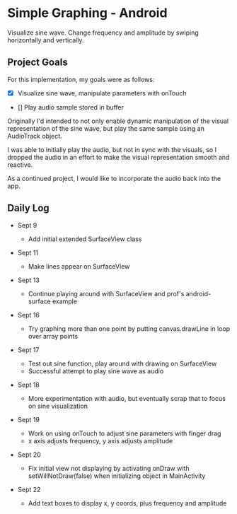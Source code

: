 # Simple Graphing - Android

Visualize sine wave. Change frequency and amplitude by swiping horizontally and vertically.

## Project Goals
For this implementation, my goals were as follows:
- [x] Visualize sine wave, manipulate parameters with onTouch
- [] Play audio sample stored in buffer

Originally I'd intended to not only enable dynamic manipulation of the visual representation of the sine wave, but play the same sample using an AudioTrack object.

I was able to initially play the audio, but not in sync with the visuals, so I dropped the audio in an effort to make the visual representation smooth and reactive.

As a continued project, I would like to incorporate the audio back into the app.

## Daily Log

* Sept 9
  * Add initial extended SurfaceView class

* Sept 11
  * Make lines appear on SurfaceView
    
* Sept 13
  * Continue playing around with SurfaceView and prof's android-surface example
    
* Sept 16
  * Try graphing more than one point by putting canvas.drawLine in loop over array points
    
* Sept 17
  * Test out sine function, play around with drawing on SurfaceView
  * Successful attempt to play sine wave as audio
    
* Sept 18
  * More experimentation with audio, but eventually scrap that to focus on sine visualization

* Sept 19
  * Work on using onTouch to adjust sine parameters with finger drag
  * x axis adjusts frequency, y axis adjusts amplitude

* Sept 20
  * Fix initial view not displaying by activating onDraw with setWillNotDraw(false) when initializing object in MainActivity

* Sept 22
  * Add text boxes to display x, y coords, plus frequency and amplitude